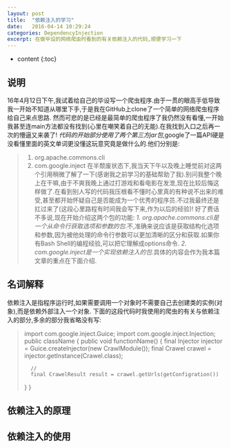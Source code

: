 ```yaml
---
layout: post
title:  "依赖注入的学习"
date:   2016-04-14 10:29:24
categories: DependencyInjection
excerpt: 在做毕设的网络爬虫时看到的有关依赖注入的代码,顺便学习一下
---
```


* content
{:toc}

## 说明
16年4月12日下午,我试着给自己的毕设写一个爬虫程序.由于一贯的眼高手低导致我一开始不知道从哪里下手,于是我在GitHub上clone了一个简单的网络爬虫程序给自己来点思路.
然而可悲的是已经是最简单的爬虫程序了我仍然没有看懂,一开始我甚至连main方法都没有找到(心里在嘲笑着自己的无能).在我找到入口之后再一次的懵逼又来袭了!
*代码的开始部分使用了两个第三方jar包*,google了一篇API硬是没看懂里面的英文单词更没懂这玩意究竟是做什么的.他们分别是:
>1. org.apache.commons.cli
>2. com.google.inject
在半颓废状态下,我当天下午以及晚上睡觉前对这两个引用稍微了解了一下(感谢我之前学习的基础帮助了我).别问我整个晚上在干嘛,由于不爽我晚上通过打游戏和看电影在发泄,现在比较后悔这样做了.在看到别人写的代码我压根看不懂时心里真的有种说不出来的难受,甚至都开始怀疑自己是否能成为一个优秀的程序员.不过我最终还是扛过来了(这段心里路程有时间我会写下来,作为以后的经验)!
好了费话不多说,现在开始介绍这两个包的功能:
*1. org.apache.commons.cli是一个从命令行获取选项和参数的包*.不,准确来说应该是获取结构化选项和参数,因为被他处理的命令行参数可以更加清晰的区分和获取.如果你有Bash Shell的编程经验,可以把它理解成options命令.
*2. com.google.inject是一个实现依赖注入的包*.具体的内容会作为我本篇文章的重点在下面介绍.

## 名词解释
依赖注入是指程序运行时,如果需要调用一个对象时不需要自己去创建类的实例(对象),而是依赖外部注入一个对象.
下面的这段代码时我使用的爬虫的有关与依赖注入的部分,多余的部分我省略没有写:
>import com.google.inject.Guice;
>import com.google.inject.Injection;
>public className
>{
>	public void functionName()
>	{
>		final Injector injector = Guice.createInjector(new CrawlModule());
>		final Crawel crawel = injector.getInstance(Crawel.class);
>
>		//
>		final CrawelResult result = crawel.getUrls(getConfigration())
>	}
>}

## 依赖注入的原理

## 依赖注入的使用
